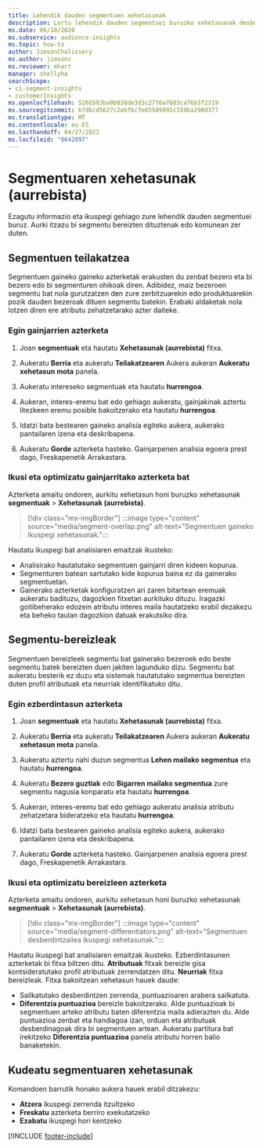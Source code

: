 ```yaml
---
title: Lehendik dauden segmentuen xehetasunak
description: Lortu lehendik dauden segmentuei buruzko xehetasunak desberdintasunak eta puntu komunak ikusteko.
ms.date: 06/10/2020
ms.subservice: audience-insights
ms.topic: how-to
author: JimsonChalissery
ms.author: jimsonc
ms.reviewer: mhart
manager: shellyha
searchScope:
- ci-segment-insights
- customerInsights
ms.openlocfilehash: 526b593ba9b038de3d3c27f6a7683ca76b3f2319
ms.sourcegitcommit: b7dbcd5627c2ebfbcfe65589991c159ba290d377
ms.translationtype: MT
ms.contentlocale: eu-ES
ms.lasthandoff: 04/27/2022
ms.locfileid: "8642097"
---
```

# <a name="segment-insights-preview"></a>Segmentuaren xehetasunak (aurrebista)

Ezagutu informazio eta ikuspegi gehiago zure lehendik dauden segmentuei buruz. Aurki itzazu bi segmentu bereizten dituztenak edo komunean zer duten.

## <a name="segment-overlap"></a>Segmentuen teilakatzea

Segmentuen gaineko gaineko azterketak erakusten du zenbat bezero eta bi bezero edo bi segmenturen ohikoak diren. Adibidez, maiz bezeroen segmentu bat nola gurutzatzen den zure zerbitzuarekin edo produktuarekin pozik dauden bezeroak dituen segmentu batekin.
Erabaki aldaketak nola lotzen diren ere atributu zehatzetarako azter daiteke.

### <a name="run-an-overlap-analysis"></a>Egin gainjarrien azterketa

1. Joan **segmentuak** eta hautatu **Xehetasunak (aurrebista)** fitxa.

1. Aukeratu **Berria** eta aukeratu **Teilakatzearen** Aukera aukeran **Aukeratu xehetasun mota** panela.

1. Aukeratu intereseko segmentuak eta hautatu **hurrengoa**.

1. Aukeran, interes-eremu bat edo gehiago aukeratu, gainjakinak aztertu litezkeen eremu posible bakoitzerako eta hautatu **hurrengoa**.

1. Idatzi bata bestearen gaineko analisia egiteko aukera, aukerako pantailaren izena eta deskribapena.

1. Aukeratu **Gorde** azterketa hasteko. Gainjarpenen analisia egoera prest dago, Freskapenetik Arrakastara.

### <a name="view-and-optimize-an-overlap-analysis"></a>Ikusi eta optimizatu gainjarritako azterketa bat

Azterketa amaitu ondoren, aurkitu xehetasun honi buruzko xehetasunak **segmentuak** > **Xehetasunak (aurrebista)**.

> [!div class="mx-imgBorder"]
> :::image type="content" source="media/segment-overlap.png" alt-text="Segmentuen gaineko ikuspegi xehetasunak.":::

Hautatu ikuspegi bat analisiaren emaitzak ikusteko:

- Analisirako hautatutako segmentuen gainjarri diren kideen kopurua.
- Segmenturen batean sartutako kide kopurua baina ez da gainerako segmentuetan.
- Gainerako azterketak konfiguratzen ari zaren bitartean eremuak aukeratu badituzu, dagozkien fitxetan aurkituko dituzu. Iragazki goitibeherako edozein atributu interes maila hautatzeko erabil dezakezu eta beheko taulan dagozkion datuak erakutsiko dira.

## <a name="segment-differentiators"></a>Segmentu-bereizleak

Segmentuen bereizleek segmentu bat gainerako bezeroek edo beste segmentu batek bereizten duen jakiten lagunduko dizu. Segmentu bat aukeratu besterik ez duzu eta sistemak hautatutako segmentua bereizten duten profil atributuak eta neurriak identifikatuko ditu.

### <a name="run-a-differentiator-analysis"></a>Egin ezberdintasun azterketa

1. Joan **segmentuak** eta hautatu **Xehetasunak (aurrebista)** fitxa.

1. Aukeratu **Berria** eta aukeratu **Teilakatzearen** Aukera aukeran **Aukeratu xehetasun mota** panela.

1. Aukeratu aztertu nahi duzun segmentua **Lehen mailako segmentua** eta hautatu **hurrengoa**.

1. Aukeratu **Bezero guztiak** edo **Bigarren mailako segmentua** zure segmentu nagusia konparatu eta hautatu **hurrengoa**.

1. Aukeran, interes-eremu bat edo gehiago aukeratu analisia atributu zehatzetara bideratzeko eta hautatu **hurrengoa**.

1. Idatzi bata bestearen gaineko analisia egiteko aukera, aukerako pantailaren izena eta deskribapena.

1. Aukeratu **Gorde** azterketa hasteko. Gainjarpenen analisia egoera prest dago, Freskapenetik Arrakastara.

### <a name="view-and-optimize-a-differentiators-analysis"></a>Ikusi eta optimizatu bereizleen azterketa

Azterketa amaitu ondoren, aurkitu xehetasun honi buruzko xehetasunak **segmentuak** > **Xehetasunak (aurrebista)**.

> [!div class="mx-imgBorder"]
> :::image type="content" source="media/segment-differentiators.png" alt-text="Segmentuen desberdintzailea ikuspegi xehetasunak.":::

Hautatu ikuspegi bat analisiaren emaitzak ikusteko. Ezberdintasunen azterketak bi fitxa biltzen ditu. **Atributuak** fitxak bereizle gisa kontsideratutako profil atributuak zerrendatzen ditu. **Neurriak** fitxa bereizleak. Fitxa bakoitzean xehetasun hauek daude:

- Sailkatutako desberdintzen zerrenda, puntuazioaren arabera sailkatuta.
- **Diferentzia puntuazioa** bereizle bakoitzerako. Alde puntuazioak bi segmentuen arteko atributu baten diferentzia maila adierazten du. Alde puntuazioa zenbat eta handiagoa izan, orduan eta atributuak desberdinagoak dira bi segmentuen artean. Aukeratu partitura bat irekitzeko **Diferentzia puntuazioa** panela atributu horren balio banaketekin.

## <a name="manage-segment-insights"></a>Kudeatu segmentuaren xehetasunak

Komandoen barrutik honako aukera hauek erabil ditzakezu:

- **Atzera** ikuspegi zerrenda itzultzeko
- **Freskatu** azterketa berriro exekutatzeko
- **Ezabatu** ikuspegi hori kentzeko


[!INCLUDE [footer-include](includes/footer-banner.md)]
